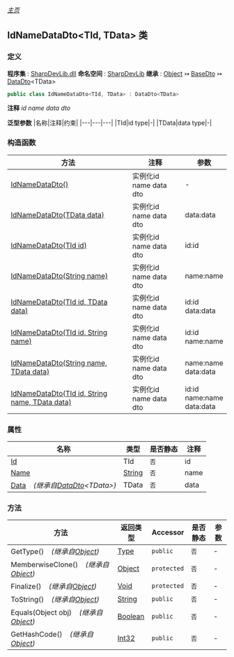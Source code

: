 ###### [主页](./Index.md "主页")
## IdNameDataDto\<TId, TData\> 类
### 定义
**程序集** : [SharpDevLib.dll](./SharpDevLib.assembly.md "SharpDevLib.dll")
**命名空间** : [SharpDevLib](./SharpDevLib.namespace.md "SharpDevLib")
**继承** : [Object](https://learn.microsoft.com/en-us/dotnet/api/system.object "Object") ↣ [BaseDto](./SharpDevLib.BaseDto.md "BaseDto") ↣ [DataDto](./SharpDevLib.DataDto.1.md "DataDto")\<TData\>
``` csharp
public class IdNameDataDto<TId, TData> : DataDto<TData>
```
**注释**
*id name data dto*

**泛型参数**
|名称|注释|约束|
|---|---|---|
|TId|id type|-|
|TData|data type|-|


### 构造函数
|方法|注释|参数|
|---|---|---|
|[IdNameDataDto()](./SharpDevLib.IdNameDataDto.2.ctor.IdNameDataDto.md "IdNameDataDto()")|实例化id name data dto|-|
|[IdNameDataDto(TData data)](./SharpDevLib.IdNameDataDto.2.ctor.IdNameDataDto.TData.md "IdNameDataDto(TData data)")|实例化id name data dto|data:data|
|[IdNameDataDto(TId id)](./SharpDevLib.IdNameDataDto.2.ctor.IdNameDataDto.TId.md "IdNameDataDto(TId id)")|实例化id name data dto|id:id|
|[IdNameDataDto(String name)](./SharpDevLib.IdNameDataDto.2.ctor.IdNameDataDto.String.md "IdNameDataDto(String name)")|实例化id name data dto|name:name|
|[IdNameDataDto(TId id, TData data)](./SharpDevLib.IdNameDataDto.2.ctor.IdNameDataDto.TId.TData.md "IdNameDataDto(TId id, TData data)")|实例化id name data dto|id:id<br>data:data|
|[IdNameDataDto(TId id, String name)](./SharpDevLib.IdNameDataDto.2.ctor.IdNameDataDto.TId.String.md "IdNameDataDto(TId id, String name)")|实例化id name data dto|id:id<br>name:name|
|[IdNameDataDto(String name, TData data)](./SharpDevLib.IdNameDataDto.2.ctor.IdNameDataDto.String.TData.md "IdNameDataDto(String name, TData data)")|实例化id name data dto|name:name<br>data:data|
|[IdNameDataDto(TId id, String name, TData data)](./SharpDevLib.IdNameDataDto.2.ctor.IdNameDataDto.TId.String.TData.md "IdNameDataDto(TId id, String name, TData data)")|实例化id name data dto|id:id<br>name:name<br>data:data|

### 属性
|名称|类型|是否静态|注释|
|---|---|---|---|
|[Id](./SharpDevLib.IdNameDataDto.2.Id.md "Id")|TId|`否`|id|
|[Name](./SharpDevLib.IdNameDataDto.2.Name.md "Name")|[String](https://learn.microsoft.com/en-us/dotnet/api/system.string "String")|`否`|name|
|[Data](./SharpDevLib.DataDto.1.Data.md "Data")&nbsp;&nbsp;&nbsp;&nbsp;*(继承自[DataDto](./SharpDevLib.DataDto.1.md "DataDto")\<TData\>)*|TData|`否`|data|

### 方法
|方法|返回类型|Accessor|是否静态|参数|
|---|---|---|---|---|
|GetType()&nbsp;&nbsp;&nbsp;&nbsp;*(继承自[Object](https://learn.microsoft.com/en-us/dotnet/api/system.object "Object"))*|[Type](https://learn.microsoft.com/en-us/dotnet/api/system.type "Type")|`public`|`否`|-|
|MemberwiseClone()&nbsp;&nbsp;&nbsp;&nbsp;*(继承自[Object](https://learn.microsoft.com/en-us/dotnet/api/system.object "Object"))*|[Object](https://learn.microsoft.com/en-us/dotnet/api/system.object "Object")|`protected`|`否`|-|
|Finalize()&nbsp;&nbsp;&nbsp;&nbsp;*(继承自[Object](https://learn.microsoft.com/en-us/dotnet/api/system.object "Object"))*|[Void](https://learn.microsoft.com/en-us/dotnet/api/system.void "Void")|`protected`|`否`|-|
|ToString()&nbsp;&nbsp;&nbsp;&nbsp;*(继承自[Object](https://learn.microsoft.com/en-us/dotnet/api/system.object "Object"))*|[String](https://learn.microsoft.com/en-us/dotnet/api/system.string "String")|`public`|`否`|-|
|Equals(Object obj)&nbsp;&nbsp;&nbsp;&nbsp;*(继承自[Object](https://learn.microsoft.com/en-us/dotnet/api/system.object "Object"))*|[Boolean](https://learn.microsoft.com/en-us/dotnet/api/system.boolean "Boolean")|`public`|`否`|-|
|GetHashCode()&nbsp;&nbsp;&nbsp;&nbsp;*(继承自[Object](https://learn.microsoft.com/en-us/dotnet/api/system.object "Object"))*|[Int32](https://learn.microsoft.com/en-us/dotnet/api/system.int32 "Int32")|`public`|`否`|-|

